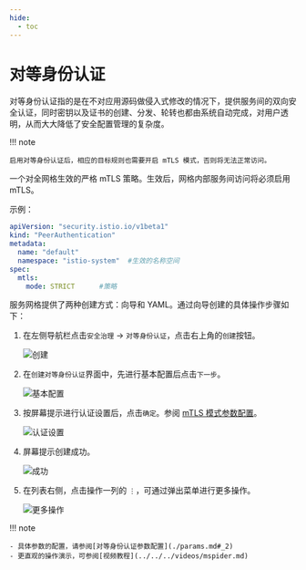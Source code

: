 ```yaml
---
hide:
  - toc
---
```


# 对等身份认证

对等身份认证指的是在不对应用源码做侵入式修改的情况下，提供服务间的双向安全认证，同时密钥以及证书的创建、分发、轮转也都由系统自动完成，对用户透明，从而大大降低了安全配置管理的复杂度。

!!! note

    启用对等身份认证后，相应的目标规则也需要开启 mTLS 模式，否则将无法正常访问。

一个对全网格生效的严格 mTLS 策略。生效后，网格内部服务间访问将必须启用 mTLS。

示例：

```yaml
apiVersion: "security.istio.io/v1beta1"
kind: "PeerAuthentication"
metadata:
  name: "default"
  namespace: "istio-system"  #生效的名称空间
spec:
  mtls:
    mode: STRICT      #策略 
```

服务网格提供了两种创建方式：向导和 YAML。通过向导创建的具体操作步骤如下：

1. 在左侧导航栏点击`安全治理` -> `对等身份认证`，点击右上角的`创建`按钮。

    ![创建](https://docs.daocloud.io/daocloud-docs-images/docs/mspider/images/peer01.png)

2. 在`创建对等身份认证`界面中，先进行基本配置后点击`下一步`。

    ![基本配置](https://docs.daocloud.io/daocloud-docs-images/docs/mspider/images/peer02.png)

3. 按屏幕提示进行认证设置后，点击`确定`。参阅 [mTLS 模式参数配置](./params.md#-mtls)。

    ![认证设置](https://docs.daocloud.io/daocloud-docs-images/docs/mspider/images/peer03.png)

4. 屏幕提示创建成功。

    ![成功](https://docs.daocloud.io/daocloud-docs-images/docs/mspider/images/peer04.png)

5. 在列表右侧，点击操作一列的 `⋮`，可通过弹出菜单进行更多操作。

    ![更多操作](https://docs.daocloud.io/daocloud-docs-images/docs/mspider/images/peer05.png)

!!! note

    - 具体参数的配置，请参阅[对等身份认证参数配置](./params.md#_2)
    - 更直观的操作演示，可参阅[视频教程](../../../videos/mspider.md)
